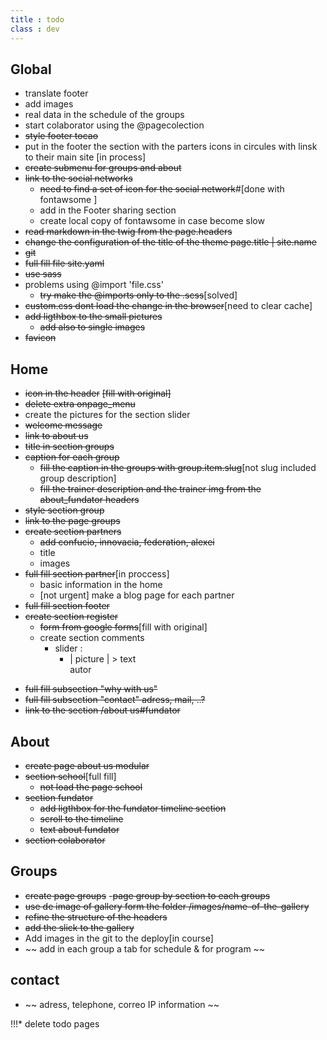 ```yaml
---
title : todo
class : dev
---
```

## Global
* translate footer
* add images
* real data in the schedule of the groups
* start colaborator using the @pagecolection  
* ~~style footer tocao~~
* put in the footer the section with the parters icons in circules with linsk to their main site [in process]
* ~~create submenu for groups and about~~
* ~~link to the social networks~~
  - ~~need to find a set of icon for the social network~~#[done with fontawsome ]
  - add in the Footer sharing section
  - create local copy of fontawsome in case become slow  
* ~~read markdown in the twig from the page.headers~~
* ~~change the configuration of the title of the theme page.title | site.name~~
* ~~git~~
* ~~full fill file site.yaml~~
* ~~use sass~~
* problems using @import 'file.css'
  - ~~try make the @imports only to the .scss~~[solved]
* ~~custom.css dont load the change in the browser~~[need to clear cache]
* ~~add ligthbox to the small pictures~~
    - ~~add also to single images~~
* ~~favicon~~


## Home
* ~~icon in the header~~ ~~[fill with original]~~
* ~~delete extra onpage_menu~~
* create the pictures for the section slider
* ~~welcome message~~
* ~~link to about us~~
* ~~title in section groups~~
* ~~caption for each group~~
  - ~~fill the caption in the groups with group.item.slug~~[not slug included group description]
  - ~~fill the trainer description and the trainer img from the about_fundator headers~~
* ~~style section group~~
* ~~link to the page groups~~
* ~~create section partners~~
  - ~~add confucio, innovacia, federation, alexei~~
  - title
  - images
* ~~full fill section partner~~[in proccess]
  - basic information in the home
  - [not urgent] make a blog page for each partner
* ~~full fill section footer~~
* ~~create section register~~
  + ~~form from google forms~~[fill with original]
  + create section comments
    - slider :
      * | picture |
             > text      
            autor

+ ~~full fill subsection "why with us"~~
+ ~~full fill subsection "contact" adress, mail, ..?~~
+ ~~link to the section /about us#fundator~~

## About
  + ~~create page about us modular~~
  + ~~section school~~[full fill]
      * ~~not load the page school~~
  + ~~section fundator~~
    - ~~add ligthbox for the fundator timeline section~~
    - ~~scroll to the timeline~~
    - ~~text about fundator~~
  + ~~section colaborator~~


## Groups
  + ~~create page groups~~
   -~~page group by section to each groups~~
  + ~~use de image of gallery form the folder /images/name-of-the-gallery~~
  + ~~refine the structure of the headers~~
  + ~~add the slick to the gallery~~
  + Add images in the git to the deploy[in course]
  + ~~ add in each group a tab for schedule & for program ~~

## contact
* ~~ adress, telephone, correo IP information ~~


!!!* delete todo pages
